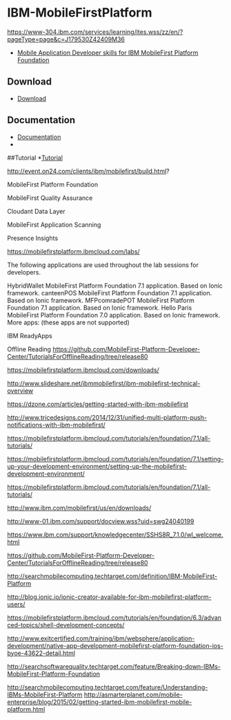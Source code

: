# IBM-MobileFirstPlatform


https://www-304.ibm.com/services/learning/ites.wss/zz/en/?pageType=page&c=J179530Z42409M36

* [Mobile Application Developer skills for IBM MobileFirst Platform Foundation](https://www-304.ibm.com/services/learning/pdfs/mobile_ad.pdf)

## Download
* [Download](https://mobilefirstplatform.ibmcloud.com/downloads/)


## Documentation
* [Documentation](https://www.ibm.com/support/knowledgecenter/SSHS8R_7.1.0/wl_welcome.html)
* 

##Tutorial
*[Tutorial](https://mobilefirstplatform.ibmcloud.com/tutorials/en/foundation/7.1/all-tutorials/)


http://event.on24.com/clients/ibm/mobilefirst/build.html?


MobileFirst Platform Foundation

MobileFirst Quality Assurance

Cloudant Data Layer

MobileFirst Application Scanning

Presence Insights



https://mobilefirstplatform.ibmcloud.com/labs/


The following applications are used throughout the lab sessions for developers.

HybridWallet
MobileFirst Platform Foundation 7.1 application. Based on Ionic framework.
canteenPOS
MobileFirst Platform Foundation 7.1 application. Based on Ionic framework.
MFPcomradePOT
MobileFirst Platform Foundation 7.1 application. Based on Ionic framework.
Hello Paris
MobileFirst Platform Foundation 7.0 application. Based on Ionic framework.
More apps: (these apps are not supported)

IBM ReadyApps



Offline Reading
https://github.com/MobileFirst-Platform-Developer-Center/TutorialsForOfflineReading/tree/release80


https://mobilefirstplatform.ibmcloud.com/downloads/

http://www.slideshare.net/ibmmobilefirst/ibm-mobilefirst-technical-overview

https://dzone.com/articles/getting-started-with-ibm-mobilefirst

http://www.tricedesigns.com/2014/12/31/unified-multi-platform-push-notifications-with-ibm-mobilefirst/

https://mobilefirstplatform.ibmcloud.com/tutorials/en/foundation/7.1/all-tutorials/

https://mobilefirstplatform.ibmcloud.com/tutorials/en/foundation/7.1/setting-up-your-development-environment/setting-up-the-mobilefirst-development-environment/

https://mobilefirstplatform.ibmcloud.com/tutorials/en/foundation/7.1/all-tutorials/

http://www.ibm.com/mobilefirst/us/en/downloads/

http://www-01.ibm.com/support/docview.wss?uid=swg24040199

https://www.ibm.com/support/knowledgecenter/SSHS8R_7.1.0/wl_welcome.html

https://github.com/MobileFirst-Platform-Developer-Center/TutorialsForOfflineReading/tree/release80

http://searchmobilecomputing.techtarget.com/definition/IBM-MobileFirst-Platform

http://blog.ionic.io/ionic-creator-available-for-ibm-mobilefirst-platform-users/

https://mobilefirstplatform.ibmcloud.com/tutorials/en/foundation/6.3/advanced-topics/shell-development-concepts/

http://www.exitcertified.com/training/ibm/websphere/application-development/native-app-development-mobilefirst-platform-foundation-ios-byoe-43622-detail.html

http://searchsoftwarequality.techtarget.com/feature/Breaking-down-IBMs-MobileFirst-Platform-Foundation

http://searchmobilecomputing.techtarget.com/feature/Understanding-IBMs-MobileFirst-Platform
http://asmarterplanet.com/mobile-enterprise/blog/2015/02/getting-started-ibm-mobilefirst-mobile-platform.html



